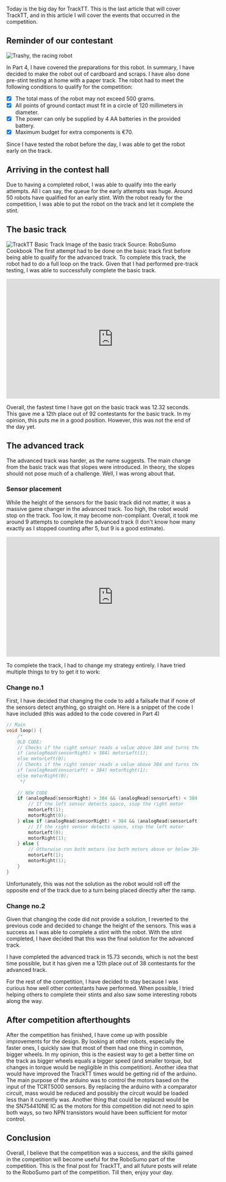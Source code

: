 Today is the big day for TrackTT. This is the last article that will cover TrackTT, and in this article I will cover the events that occurred in the competition.

## Reminder of our contestant
![Trashy, the racing robot](https://github.com/tomaszjhuczek/TUD-RoboSumo-Archive/blob/main/Blog%20Archive/Resources/TT%20Robot.jpg?raw=true)

In Part 4, I have covered the preparations for this robot. In summary, I have decided to make the robot out of cardboard and scraps. I have also done pre-stint testing at home with a paper track.
The robot had to meet the following conditions to qualify for the competition:
- [x] The total mass of the robot may not exceed 500 grams.
- [x] All points of ground contact must fit in a circle of 120 millimeters in diameter.
- [x] The power can only be supplied by 4 AA batteries in the provided battery.
- [x] Maximum budget for extra components is €70.

Since I have tested the robot before the day, I was able to get the robot early on the track.

## Arriving in the contest hall
Due to having a completed robot, I was able to qualify into the early attempts. All I can say, the queue for the early attempts was huge. Around 50 robots have qualified for an early stint. With the robot ready for the competition, I was able to put the robot on the track and let it complete the stint.

## The basic track
![TrackTT Basic Track](https://robosumo.eu/cookbook/uploads/IMG_20231018_163444.jpg)
Image of the basic track
Source: RoboSumo Cookbook
The first attempt had to be done on the basic track first before being able to qualify for the advanced track. To complete this track, the robot had to do a full loop on the track. Given that I had performed pre-track testing, I was able to successfully complete the basic track.

<iframe width="560" height="315" src="https://www.youtube.com/embed/-9-DXSff778?si=gHz9cb8E-SPH_Vpj" title="YouTube video player" frameborder="0" allow="accelerometer; autoplay; clipboard-write; encrypted-media; gyroscope; picture-in-picture; web-share" referrerpolicy="strict-origin-when-cross-origin" allowfullscreen></iframe>

Overall, the fastest time I have got on the basic track was 12.32 seconds. This gave me a 12th place out of 92 contestants for the basic track. In my opinion, this puts me in a good position. However, this was not the end of the day yet.

## The advanced track
The advanced track was harder, as the name suggests. The main change from the basic track was that slopes were introduced. In theory, the slopes should not pose much of a challenge. Well, I was wrong about that.

### Sensor placement
While the height of the sensors for the basic track did not matter, it was a massive game changer in the advanced track. Too high, the robot would stop on the track. Too low, it may become non-compliant. Overall, it took me around 9 attempts to complete the advanced track (I don't know how many exactly as I stopped counting after 5, but 9 is a good estimate). 

<iframe width="560" height="315" src="https://www.youtube.com/embed/cZL5CKNVUrw?si=AakagGD-jp8XQOAu" title="YouTube video player" frameborder="0" allow="accelerometer; autoplay; clipboard-write; encrypted-media; gyroscope; picture-in-picture; web-share" referrerpolicy="strict-origin-when-cross-origin" allowfullscreen></iframe>

To complete the track, I had to change my strategy entirely. I have tried multiple things to try to get it to work:

### Change no.1
First, I have decided that changing the code to add a failsafe that if none of the sensors detect anything, go straight on. Here is a snippet of the code I have included (this was added to the code covered in Part 4)
```c++
// Main
void loop() {
    /*
    OLD CODE:
    // Checks if the right sensor reads a value above 384 and turns the motor on if true and off if false
    if (analogRead(sensorRight) > 384) motorLeft(1);
    else motorLeft(0);
    // Checks if the right sensor reads a value above 384 and turns the motor on if true and off if false
    if (analogRead(sensorLeft) > 384) motorRight(1);
    else motorRight(0);
     */ 
    
    // NEW CODE
    if (analogRead(sensorRight) > 384 && (analogRead(sensorLeft) < 384)) {
        // If the left sensor detects space, stop the right motor
        motorLeft(1);
        motorRight(0);
    } else if (analogRead(sensorRight) < 384 && (analogRead(sensorLeft) > 384)) {
        // If the right sensor detects space, stop the left motor
        motorLeft(0);
        motorRight(1);
    } else {
        // Otherwise run both motors (so both motors above or below 384)
        motorLeft(1);
        motorRight(1);
    }
}
```
Unfortunately, this was not the solution as the robot would roll off the opposite end of the track due to a turn being placed directly after the ramp.

### Change no.2
Given that changing the code did not provide a solution, I reverted to the previous code and decided to change the height of the sensors. This was a success as I was able to complete a stint with the robot. With the stint completed, I have decided that this was the final solution for the advanced track.

I have completed the advanced track in 15.73 seconds, which is not the best time possible, but it has given me a 12th place out of 38 contestants for the advanced track.

For the rest of the competition, I have decided to stay because I was curious how well other contestants have performed. When possible, I tried helping others to complete their stints and also saw some interesting robots along the way.

## After competition afterthoughts
After the competition has finished, I have come up with possible improvements for the design. By looking at other robots, especially the faster ones, I quickly saw that most of them had one thing in common, bigger wheels. In my opinion, this is the easiest way to get a better time on the track as bigger wheels equals a bigger speed (and smaller torque, but changes in torque would be negligible in this competition). 
Another idea that would have improved the TrackTT times would be getting rid of the arduino. The main purpose of the arduino was to control the motors based on the input of the TCRT5000 sensors. By replacing the arduino with a comparator circuit, mass would be reduced and possibly the circuit would be loaded less than it currently was. Another thing that could be replaced would be the SN754410NE IC as the motors for this competition did not need to spin both ways, so two NPN transistors would have been sufficient for motor control.

## Conclusion
Overall, I believe that the competition was a success, and the skills gained in the competition will become useful for the RoboSumo part of the competition. This is the final post for TrackTT, and all future posts will relate to the RoboSumo part of the competition. Till then, enjoy your day.